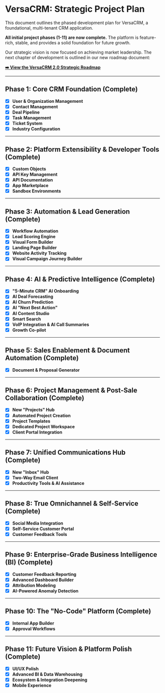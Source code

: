 # VersaCRM: Strategic Project Plan

This document outlines the phased development plan for VersaCRM, a foundational, multi-tenant CRM application.

**All initial project phases (1-11) are now complete.** The platform is feature-rich, stable, and provides a solid foundation for future growth.

Our strategic vision is now focused on achieving market leadership. The next chapter of development is outlined in our new roadmap document:

**[➡️ View the VersaCRM 2.0 Strategic Roadmap](./future_product_roadmap.md)**

---

## Phase 1: Core CRM Foundation (Complete)

-   [x] **User & Organization Management**
-   [x] **Contact Management**
-   [x] **Deal Pipeline**
-   [x] **Task Management**
-   [x] **Ticket System**
-   [x] **Industry Configuration**

---

## Phase 2: Platform Extensibility & Developer Tools (Complete)

-   [x] **Custom Objects**
-   [x] **API Key Management**
-   [x] **API Documentation**
-   [x] **App Marketplace**
-   [x] **Sandbox Environments**

---

## Phase 3: Automation & Lead Generation (Complete)

-   [x] **Workflow Automation**
-   [x] **Lead Scoring Engine**
-   [x] **Visual Form Builder**
-   [x] **Landing Page Builder**
-   [x] **Website Activity Tracking**
-   [x] **Visual Campaign Journey Builder**

---

## Phase 4: AI & Predictive Intelligence (Complete)

-   [x] **"5-Minute CRM" AI Onboarding**
-   [x] **AI Deal Forecasting**
-   [x] **AI Churn Prediction**
-   [x] **AI "Next Best Action"**
-   [x] **AI Content Studio**
-   [x] **Smart Search**
-   [x] **VoIP Integration & AI Call Summaries**
-   [x] **Growth Co-pilot**

---

## Phase 5: Sales Enablement & Document Automation (Complete)

-   [x] **Document & Proposal Generator**

---

## Phase 6: Project Management & Post-Sale Collaboration (Complete)

-   [x] **New "Projects" Hub**
-   [x] **Automated Project Creation**
-   [x] **Project Templates**
-   [x] **Dedicated Project Workspace**
-   [x] **Client Portal Integration**

---

## Phase 7: Unified Communications Hub (Complete)

-   [x] **New "Inbox" Hub**
-   [x] **Two-Way Email Client**
-   [x] **Productivity Tools & AI Assistance**

---

## Phase 8: True Omnichannel & Self-Service (Complete)

-   [x] **Social Media Integration**
-   [x] **Self-Service Customer Portal**
-   [x] **Customer Feedback Tools**

---

## Phase 9: Enterprise-Grade Business Intelligence (BI) (Complete)

-   [x] **Customer Feedback Reporting**
-   [x] **Advanced Dashboard Builder**
-   [x] **Attribution Modeling**
-   [x] **AI-Powered Anomaly Detection**

---

## Phase 10: The "No-Code" Platform (Complete)

-   [x] **Internal App Builder**
-   [x] **Approval Workflows**

---

## Phase 11: Future Vision & Platform Polish (Complete)

-   [x] **UI/UX Polish**
-   [x] **Advanced BI & Data Warehousing**
-   [x] **Ecosystem & Integration Deepening**
-   [x] **Mobile Experience**

